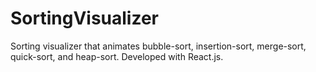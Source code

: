 # SortingVisualizer
Sorting visualizer that animates bubble-sort, insertion-sort, merge-sort, quick-sort, and heap-sort. Developed with React.js.
